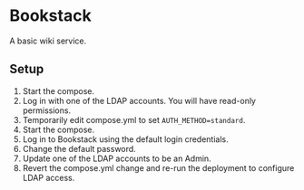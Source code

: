 # Bookstack

A basic wiki service.

## Setup

1. Start the compose.
2. Log in with one of the LDAP accounts. You will have read-only permissions.
3. Temporarily edit compose.yml to set `AUTH_METHOD=standard`.
4. Start the compose.
5. Log in to Bookstack using the default login credentials.
6. Change the default password.
7. Update one of the LDAP accounts to be an Admin.
8. Revert the compose.yml change and re-run the deployment to configure LDAP access.
